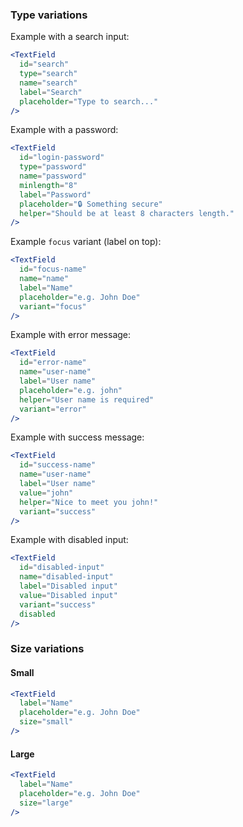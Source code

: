### Type variations

Example with a search input:

```jsx
<TextField
  id="search"
  type="search"
  name="search"
  label="Search"
  placeholder="Type to search..."
/>
```

Example with a password:

```jsx
<TextField
  id="login-password"
  type="password"
  name="password"
  minlength="8"
  label="Password"
  placeholder="🔒 Something secure"
  helper="Should be at least 8 characters length."
/>
```

Example `focus` variant (label on top):

```jsx
<TextField
  id="focus-name"
  name="name"
  label="Name"
  placeholder="e.g. John Doe"
  variant="focus"
/>
```

Example with error message:

```jsx
<TextField
  id="error-name"
  name="user-name"
  label="User name"
  placeholder="e.g. john"
  helper="User name is required"
  variant="error"
/>
```

Example with success message:

```jsx
<TextField
  id="success-name"
  name="user-name"
  label="User name"
  value="john"
  helper="Nice to meet you john!"
  variant="success"
/>
```

Example with disabled input:

```jsx
<TextField
  id="disabled-input"
  name="disabled-input"
  label="Disabled input"
  value="Disabled input"
  variant="success"
  disabled
/>
```

### Size variations

#### Small

```jsx
<TextField
  label="Name"
  placeholder="e.g. John Doe"
  size="small"
/>
```

#### Large

```jsx
<TextField
  label="Name"
  placeholder="e.g. John Doe"
  size="large"
/>
```

